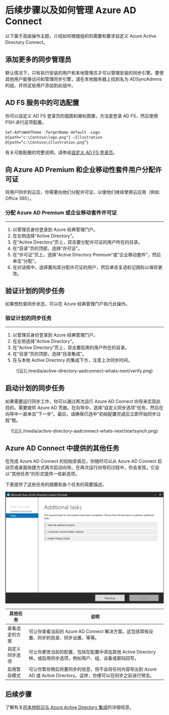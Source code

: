 <properties 
	pageTitle="Azure AD Connect：后续步骤以及如何管理 Azure AD Connect | Azure"
	description="了解如何扩展 Azure AD Connect 的默认配置和操作任务。" 
	services="active-directory" 
	documentationCenter="" 
	authors="billmath" 
	manager="stevenpo" 
	editor="curtand"/>

<tags 
	ms.service="active-directory" 
	ms.date="03/16/2016"
	wacn.date="06/03/2016"/>

# 后续步骤以及如何管理 Azure AD Connect
以下属于高级操作主题，介绍如何根据组织的需要和要求自定义 Azure Active Directory Connect。

## 添加更多的同步管理员
默认情况下，只有执行安装的用户和本地管理员才可以管理安装的同步引擎。要使其他用户能够访问和管理同步引擎，请在本地服务器上找到名为 ADSyncAdmins 的组，并将这些用户添加到此组中。

## AD FS 服务中的可选配置
你可以自定义 AD FS 登录页的插图和徽标图像，方法是登录 AD FS，然后使用 PSH 进行这项配置。

	Set-AdfsWebTheme -TargetName default -Logo @{path="c:\Contoso\logo.png"} –Illustration @{path=”c:\Contoso\illustration.png”}

有关可能配置的完整说明，请参阅[自定义 AD FS 登录页](https://technet.microsoft.com/library/dn280950.aspx)。

## 向 Azure AD Premium 和企业移动性套件用户分配许可证

将用户同步到云后，你需要向他们分配许可证，以便他们继续使用云应用（例如 Office 365）。

### 分配 Azure AD Premium 或企业移动套件许可证
--------------------------------------------------------------------------------
1. 以管理员身份登录到 Azure 经典管理门户。
2. 在左侧选择“Active Directory”。
3. 在“Active Directory”页上，双击要分配许可证的用户所在的目录。
4. 在“目录”页的顶部，选择“许可证”。
5. 在“许可证”页上，选择“Active Directory Premium”或“企业移动套件”，然后单击“分配”。
6. 在对话框中，选择要向其分配许可证的用户，然后单击复选标记图标以保存更改。


## 验证计划的同步任务
如果想检查同步状态，可以在 Azure 经典管理门户执行此操作。

### 验证计划的同步任务
--------------------------------------------------------------------------------
1. 以管理员身份登录到 Azure 经典管理门户。
2. 在左侧选择“Active Directory”。
3. 在“Active Directory”页上，双击要启用的用户所在的目录。
4. 在“目录”页的顶部，选择“目录集成”。
5. 在与本地 Active Directory 的集成下方，注意上次同步时间。

<center>![云](./media/active-directory-aadconnect-whats-next/verify.png)</center>

## 启动计划的同步任务
如果需要运行同步工作，你可以通过再次运行 Azure AD Connect 向导来实现此目的。需要提供 Azure AD 凭据。在向导中，选择“自定义同步选项”任务，然后在向导中一直单击“下一步”。最后，请确保已选中“初始配置完成后立即开始同步过程”框。

<center>![云](./media/active-directory-aadconnect-whats-next/startsynch.png)</center>

## Azure AD Connect 中提供的其他任务
在完成 Azure AD Connect 的初始安装后，你随时可以从 Azure AD Connect 启动页或桌面快捷方式再次启动向导。在再次运行向导的过程中，你会发现，它会以“其他任务”的形式提供一些新选项。

下表提供了这些任务的摘要和各个任务的简要描述。

![联接规则](./media/active-directory-aadconnect-whats-next/addtasks.png)


其他任务 | 说明 
------------- | ------------- |
查看选定的方案 |可让你查看当前的 Azure AD Connect 解决方案。这包括常规设置、同步的目录、同步设置，等等。
自定义同步选项 | 可让你更改当前的配置，包括在配置中添加其他 Active Directory 林，或启用同步选项，例如用户、组、设备或密码回写。
启用暂存模式 | 可让你暂存稍后将要同步的信息，但不会将任何内容导出到 Azure AD 或 Active Directory。这样，你便可以在同步之前进行预览。

## 后续步骤
了解有关[将本地标识与 Azure Active Directory 集成](/documentation/articles/active-directory-aadconnect)的详细信息。

 

<!---HONumber=Mooncake_0509_2016-->